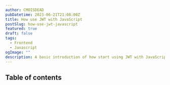 ```yaml
---
author: CMOISDEAD
pubDatetime: 2023-06-21T21:08:00Z
title: How use JWT with JavaScript
postSlug: how-use-jwt-javascript
featured: true
draft: false
tags:
  - Frontend
  - Javascript
ogImage: ""
description: A basic introduction of how start using JWT with JavaScript.
---
```


## Table of contents
